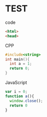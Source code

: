 TEST
=============

code
```html
<html>
<head>
```

CPP
```c++
#include<string>
int main(){
  int a = 1;
  return 0;
}
```

JavaScript
```JavaScript
var i = 0;
function a(){
  window.close();
  return 0
}
```